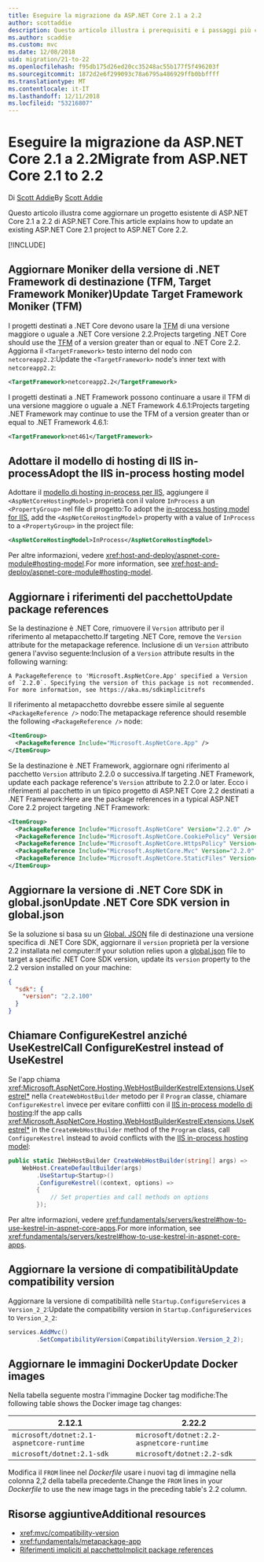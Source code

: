 ```yaml
---
title: Eseguire la migrazione da ASP.NET Core 2.1 a 2.2
author: scottaddie
description: Questo articolo illustra i prerequisiti e i passaggi più comuni per la migrazione di un progetto ASP.NET Core 2.1 a 2.2 di ASP.NET Core.
ms.author: scaddie
ms.custom: mvc
ms.date: 12/08/2018
uid: migration/21-to-22
ms.openlocfilehash: f95db175d26ed20cc35248ac55b177f5f496203f
ms.sourcegitcommit: 1872d2e6f299093c78a6795a486929ffb0bbffff
ms.translationtype: MT
ms.contentlocale: it-IT
ms.lasthandoff: 12/11/2018
ms.locfileid: "53216807"
---
```

# <a name="migrate-from-aspnet-core-21-to-22"></a><span data-ttu-id="935fd-103">Eseguire la migrazione da ASP.NET Core 2.1 a 2.2</span><span class="sxs-lookup"><span data-stu-id="935fd-103">Migrate from ASP.NET Core 2.1 to 2.2</span></span>

<span data-ttu-id="935fd-104">Di [Scott Addie](https://github.com/scottaddie)</span><span class="sxs-lookup"><span data-stu-id="935fd-104">By [Scott Addie](https://github.com/scottaddie)</span></span>

<span data-ttu-id="935fd-105">Questo articolo illustra come aggiornare un progetto esistente di ASP.NET Core 2.1 a 2.2 di ASP.NET Core.</span><span class="sxs-lookup"><span data-stu-id="935fd-105">This article explains how to update an existing ASP.NET Core 2.1 project to ASP.NET Core 2.2.</span></span>

[!INCLUDE[](~/includes/net-core-prereqs-all-2.2.md)]

## <a name="update-target-framework-moniker-tfm"></a><span data-ttu-id="935fd-106">Aggiornare Moniker della versione di .NET Framework di destinazione (TFM, Target Framework Moniker)</span><span class="sxs-lookup"><span data-stu-id="935fd-106">Update Target Framework Moniker (TFM)</span></span>

<span data-ttu-id="935fd-107">I progetti destinati a .NET Core devono usare la [TFM](/dotnet/standard/frameworks#referring-to-frameworks) di una versione maggiore o uguale a .NET Core versione 2.2.</span><span class="sxs-lookup"><span data-stu-id="935fd-107">Projects targeting .NET Core should use the [TFM](/dotnet/standard/frameworks#referring-to-frameworks) of a version greater than or equal to .NET Core 2.2.</span></span> <span data-ttu-id="935fd-108">Aggiorna il `<TargetFramework>` testo interno del nodo con `netcoreapp2.2`:</span><span class="sxs-lookup"><span data-stu-id="935fd-108">Update the `<TargetFramework>` node's inner text with `netcoreapp2.2`:</span></span>

```xml
<TargetFramework>netcoreapp2.2</TargetFramework>
```

<span data-ttu-id="935fd-109">I progetti destinati a .NET Framework possono continuare a usare il TFM di una versione maggiore o uguale a .NET Framework 4.6.1:</span><span class="sxs-lookup"><span data-stu-id="935fd-109">Projects targeting .NET Framework may continue to use the TFM of a version greater than or equal to .NET Framework 4.6.1:</span></span>

```xml
<TargetFramework>net461</TargetFramework>
```

## <a name="adopt-the-iis-in-process-hosting-model"></a><span data-ttu-id="935fd-110">Adottare il modello di hosting di IIS in-process</span><span class="sxs-lookup"><span data-stu-id="935fd-110">Adopt the IIS in-process hosting model</span></span>

<span data-ttu-id="935fd-111">Adottare il [modello di hosting in-process per IIS](xref:fundamentals/servers/aspnet-core-module#in-process-hosting-model), aggiungere il `<AspNetCoreHostingModel>` proprietà con il valore `InProcess` a un `<PropertyGroup>` nel file di progetto:</span><span class="sxs-lookup"><span data-stu-id="935fd-111">To adopt the [in-process hosting model for IIS](xref:fundamentals/servers/aspnet-core-module#in-process-hosting-model), add the `<AspNetCoreHostingModel>` property with a value of `InProcess` to a `<PropertyGroup>` in the project file:</span></span>

```xml
<AspNetCoreHostingModel>InProcess</AspNetCoreHostingModel>
```

<span data-ttu-id="935fd-112">Per altre informazioni, vedere <xref:host-and-deploy/aspnet-core-module#hosting-model>.</span><span class="sxs-lookup"><span data-stu-id="935fd-112">For more information, see <xref:host-and-deploy/aspnet-core-module#hosting-model>.</span></span>

## <a name="update-package-references"></a><span data-ttu-id="935fd-113">Aggiornare i riferimenti del pacchetto</span><span class="sxs-lookup"><span data-stu-id="935fd-113">Update package references</span></span>

<span data-ttu-id="935fd-114">Se la destinazione è .NET Core, rimuovere il `Version` attributo per il riferimento al metapacchetto.</span><span class="sxs-lookup"><span data-stu-id="935fd-114">If targeting .NET Core, remove the `Version` attribute for the metapackage reference.</span></span> <span data-ttu-id="935fd-115">Inclusione di un `Version` attributo genera l'avviso seguente:</span><span class="sxs-lookup"><span data-stu-id="935fd-115">Inclusion of a `Version` attribute results in the following warning:</span></span>

```console
A PackageReference to 'Microsoft.AspNetCore.App' specified a Version of `2.2.0`. Specifying the version of this package is not recommended. For more information, see https://aka.ms/sdkimplicitrefs
```

<span data-ttu-id="935fd-116">Il riferimento al metapacchetto dovrebbe essere simile al seguente `<PackageReference />` nodo:</span><span class="sxs-lookup"><span data-stu-id="935fd-116">The metapackage reference should resemble the following `<PackageReference />` node:</span></span>

```xml
<ItemGroup>
  <PackageReference Include="Microsoft.AspNetCore.App" />
</ItemGroup>
```

<span data-ttu-id="935fd-117">Se la destinazione è .NET Framework, aggiornare ogni riferimento al pacchetto `Version` attributo 2.2.0 o successiva.</span><span class="sxs-lookup"><span data-stu-id="935fd-117">If targeting .NET Framework, update each package reference's `Version` attribute to 2.2.0 or later.</span></span> <span data-ttu-id="935fd-118">Ecco i riferimenti al pacchetto in un tipico progetto di ASP.NET Core 2.2 destinati a .NET Framework:</span><span class="sxs-lookup"><span data-stu-id="935fd-118">Here are the package references in a typical ASP.NET Core 2.2 project targeting .NET Framework:</span></span>

```xml
<ItemGroup>
  <PackageReference Include="Microsoft.AspNetCore" Version="2.2.0" />
  <PackageReference Include="Microsoft.AspNetCore.CookiePolicy" Version="2.2.0" />
  <PackageReference Include="Microsoft.AspNetCore.HttpsPolicy" Version="2.2.0" />
  <PackageReference Include="Microsoft.AspNetCore.Mvc" Version="2.2.0" />
  <PackageReference Include="Microsoft.AspNetCore.StaticFiles" Version="2.2.0" />
</ItemGroup>
```

## <a name="update-net-core-sdk-version-in-globaljson"></a><span data-ttu-id="935fd-119">Aggiornare la versione di .NET Core SDK in global.json</span><span class="sxs-lookup"><span data-stu-id="935fd-119">Update .NET Core SDK version in global.json</span></span>

<span data-ttu-id="935fd-120">Se la soluzione si basa su un [Global. JSON](/dotnet/core/tools/global-json) file di destinazione una versione specifica di .NET Core SDK, aggiornare il `version` proprietà per la versione 2.2 installata nel computer:</span><span class="sxs-lookup"><span data-stu-id="935fd-120">If your solution relies upon a [global.json](/dotnet/core/tools/global-json) file to target a specific .NET Core SDK version, update its `version` property to the 2.2 version installed on your machine:</span></span>

```json
{
  "sdk": {
    "version": "2.2.100"
  }
}
```

## <a name="call-configurekestrel-instead-of-usekestrel"></a><span data-ttu-id="935fd-121">Chiamare ConfigureKestrel anziché UseKestrel</span><span class="sxs-lookup"><span data-stu-id="935fd-121">Call ConfigureKestrel instead of UseKestrel</span></span>

<span data-ttu-id="935fd-122">Se l'app chiama <xref:Microsoft.AspNetCore.Hosting.WebHostBuilderKestrelExtensions.UseKestrel*> nella `CreateWebHostBuilder` metodo per il `Program` classe, chiamare `ConfigureKestrel` invece per evitare conflitti con il [IIS in-process modello di hosting](xref:fundamentals/servers/aspnet-core-module#in-process-hosting-model):</span><span class="sxs-lookup"><span data-stu-id="935fd-122">If the app calls <xref:Microsoft.AspNetCore.Hosting.WebHostBuilderKestrelExtensions.UseKestrel*> in the `CreateWebHostBuilder` method of the `Program` class, call `ConfigureKestrel` instead to avoid conflicts with the [IIS in-process hosting model](xref:fundamentals/servers/aspnet-core-module#in-process-hosting-model):</span></span>

```csharp
public static IWebHostBuilder CreateWebHostBuilder(string[] args) =>
    WebHost.CreateDefaultBuilder(args)
        .UseStartup<Startup>()
        .ConfigureKestrel((context, options) =>
        {
            // Set properties and call methods on options
        });
```

<span data-ttu-id="935fd-123">Per altre informazioni, vedere <xref:fundamentals/servers/kestrel#how-to-use-kestrel-in-aspnet-core-apps>.</span><span class="sxs-lookup"><span data-stu-id="935fd-123">For more information, see <xref:fundamentals/servers/kestrel#how-to-use-kestrel-in-aspnet-core-apps>.</span></span>

## <a name="update-compatibility-version"></a><span data-ttu-id="935fd-124">Aggiornare la versione di compatibilità</span><span class="sxs-lookup"><span data-stu-id="935fd-124">Update compatibility version</span></span>

<span data-ttu-id="935fd-125">Aggiornare la versione di compatibilità nelle `Startup.ConfigureServices` a `Version_2_2`:</span><span class="sxs-lookup"><span data-stu-id="935fd-125">Update the compatibility version in `Startup.ConfigureServices` to `Version_2_2`:</span></span>

```csharp
services.AddMvc()
        .SetCompatibilityVersion(CompatibilityVersion.Version_2_2);
```

## <a name="update-docker-images"></a><span data-ttu-id="935fd-126">Aggiornare le immagini Docker</span><span class="sxs-lookup"><span data-stu-id="935fd-126">Update Docker images</span></span>

<span data-ttu-id="935fd-127">Nella tabella seguente mostra l'immagine Docker tag modifiche:</span><span class="sxs-lookup"><span data-stu-id="935fd-127">The following table shows the Docker image tag changes:</span></span>

| <span data-ttu-id="935fd-128">2.1</span><span class="sxs-lookup"><span data-stu-id="935fd-128">2.1</span></span>                                       | <span data-ttu-id="935fd-129">2.2</span><span class="sxs-lookup"><span data-stu-id="935fd-129">2.2</span></span>                                       |
| ----------------------------------------- | ----------------------------------------- |
| `microsoft/dotnet:2.1-aspnetcore-runtime` | `microsoft/dotnet:2.2-aspnetcore-runtime` |
| `microsoft/dotnet:2.1-sdk`                | `microsoft/dotnet:2.2-sdk`                |

<span data-ttu-id="935fd-130">Modifica il `FROM` linee nel *Dockerfile* usare i nuovi tag di immagine nella colonna 2,2 della tabella precedente.</span><span class="sxs-lookup"><span data-stu-id="935fd-130">Change the `FROM` lines in your *Dockerfile* to use the new image tags in the preceding table's 2.2 column.</span></span>

## <a name="additional-resources"></a><span data-ttu-id="935fd-131">Risorse aggiuntive</span><span class="sxs-lookup"><span data-stu-id="935fd-131">Additional resources</span></span>

* <xref:mvc/compatibility-version>
* <xref:fundamentals/metapackage-app>
* [<span data-ttu-id="935fd-132">Riferimenti impliciti al pacchetto</span><span class="sxs-lookup"><span data-stu-id="935fd-132">Implicit package references</span></span>](/dotnet/core/tools/csproj#implicit-package-references)
